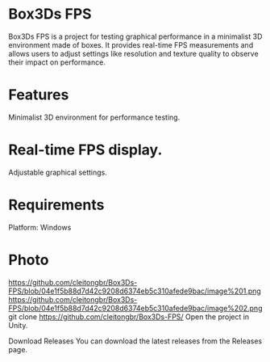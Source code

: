   # Box3Ds FPS
Box3Ds FPS is a project for testing graphical performance in a minimalist 3D environment made of boxes. It provides real-time FPS measurements and allows users to adjust settings like resolution and texture quality to observe their impact on performance.

  # Features
Minimalist 3D environment for performance testing.
  # Real-time FPS display.
Adjustable graphical settings.
  # Requirements
Platform: Windows

  # Photo
  https://github.com/cleitongbr/Box3Ds-FPS/blob/04e1f5b88d7d42c9208d6374eb5c310afede9bac/image%201.png
  https://github.com/cleitongbr/Box3Ds-FPS/blob/04e1f5b88d7d42c9208d6374eb5c310afede9bac/image%202.png
git clone https://github.com/cleitongbr/Box3Ds-FPS/
Open the project in Unity.

Download Releases
You can download the latest releases from the Releases page.
